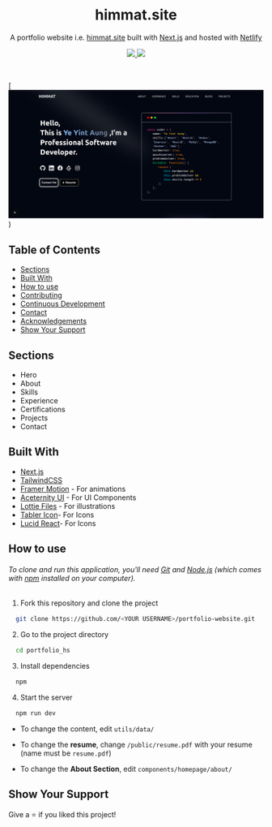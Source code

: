 <h1 align="center">
  himmat.site
</h1>
<p align="center">
  A portfolio website i.e. <a href="https://himmat.site" target="_blank">himmat.site</a> built with <a href="https://nextjs.org/" target="_blank">Next.js</a> and hosted with <a href="https://netlify.com/" target="_blank">Netlify</a>
</p>

<p align="center">
  <a href="https://choosealicense.com/licenses/mit/">
    <img src="https://img.shields.io/badge/License-MIT-brightgreen"/ >
  </a>
  <img src="https://img.shields.io/badge/Version-1.0.0-blue"/ >
</p>

<br>

[![My Portfolio](./public/image/preview.png))

## Table of Contents

- [Sections](#sections)
- [Built With](#built-with)
- [How to use](#how-to-use)
- [Contributing](#contributing)
- [Continuous Development](#continuous-development)
- [Contact](#contact)
- [Acknowledgements](#acknowledgements)
- [Show Your Support](#show-your-support)

## Sections

- Hero
- About
- Skills
- Experience
- Certifications
- Projects
- Contact

## Built With

- [Next.js](https://nextjs.org/)
- [TailwindCSS](https://tailwindcss.com/)
- [Framer Motion](https://www.framer.com/motion/) - For animations
- [Aceternity UI](https://ui.aceternity.com/) - For UI Components
- [Lottie Files](https://lottiefiles.com/) - For illustrations
- [Tabler Icon](https://tabler.io/icons)- For Icons
- [Lucid React](https://lucide.dev/icons/)- For Icons

## How to use

###### To clone and run this application, you'll need [Git](https://git-scm.com) and [Node.js](https://nodejs.org/en/download/) (which comes with [npm](https://www.npmjs.com/) installed on your computer).

1. Fork this repository and clone the project

```bash
  git clone https://github.com/<YOUR USERNAME>/portfolio-website.git
```

2. Go to the project directory

```bash
  cd portfolio_hs
```

3. Install dependencies

```bash
  npm
```

4. Start the server

```bash
  npm run dev
```

- To change the content, edit `utils/data/`

- To change the **resume**, change `/public/resume.pdf` with your resume (name must be `resume.pdf`)

- To change the **About Section**, edit `components/homepage/about/`



## Show Your Support

Give a ⭐️ if you liked this project!

